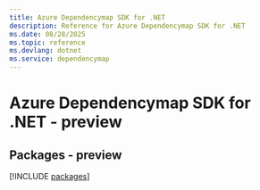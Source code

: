 ```yaml
---
title: Azure Dependencymap SDK for .NET
description: Reference for Azure Dependencymap SDK for .NET
ms.date: 08/28/2025
ms.topic: reference
ms.devlang: dotnet
ms.service: dependencymap
---
```

# Azure Dependencymap SDK for .NET - preview
## Packages - preview
[!INCLUDE [packages](dependencymap-index.md)]
